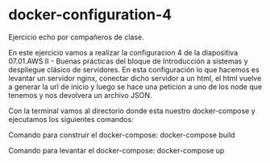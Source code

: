 # docker-configuration-4

Ejercicio echo por compañeros de clase.

En este ejercicio vamos a realizar la configuracion 4 de la diapositiva 07.01.AWS II - Buenas prácticas del bloque de Introducción a sistemas y despliegue clásico de servidores. En esta configuración lo que hacemos es levantar un servidor nginx, conectar dicho servidor a un html, el html vuelve a generar la url de inicio y luego se hace una peticion a uno de los node que tenemos y nos devolvera un archivo JSON.

Con la terminal vamos al directorio donde esta nuestro docker-compose y ejecutamos los siguientes comandos:

Comando para construir el docker-compose: docker-compose build

Comando para levantar el docker-compose: docker-compose up
